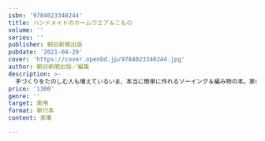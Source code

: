 ```yaml
---
isbn: '9784023340244'
title: ハンドメイドのホームウエア＆こもの
volume: ''
series: ''
publisher: 朝日新聞出版
pubdate: '2021-04-20'
cover: 'https://cover.openbd.jp/9784023340244.jpg'
author: 朝日新聞出版／編集
description: >-
  手づくりをたのしむ人も増えているいま、本当に簡単に作れるソーイング＆編み物の本。家の中で心地よく過ごすためのルームウエア、キッチンまわりの小物、必需品となったマスクやエコバッグなど、さまざまなアイテムを紹介。型紙つきで初心者にもわかりやすい丁寧な解説。型紙付き。
price: '1300'
genre: ''
target: 実用
format: 単行本
content: 家事

---
```

